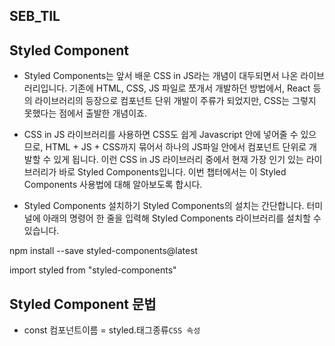 ## SEB_TIL

## Styled Component
- Styled Components는 앞서 배운 CSS in JS라는 개념이 대두되면서 나온 라이브러리입니다. 기존에 HTML, CSS, JS 파일로 쪼개서 개발하던 방법에서, React 등의 라이브러리의 등장으로 컴포넌트 단위 개발이 주류가 되었지만, CSS는 그렇지 못했다는 점에서 출발한 개념이죠.

- CSS in JS 라이브러리를 사용하면 CSS도 쉽게 Javascript 안에 넣어줄 수 있으므로, HTML + JS + CSS까지 묶어서 하나의 JS파일 안에서 컴포넌트 단위로 개발할 수 있게 됩니다. 이런 CSS in JS 라이브러리 중에서 현재 가장 인기 있는 라이브러리가 바로 Styled Components입니다. 이번 챕터에서는 이 Styled Components 사용법에 대해 알아보도록 합시다.

- Styled Components 설치하기
Styled Components의 설치는 간단합니다. 터미널에 아래의 명령어 한 줄을 입력해 Styled Components 라이브러리를 설치할 수 있습니다.

npm install --save styled-components@latest

import styled from "styled-components"

## Styled Component 문법
- const 컴포넌트이름 = styled.태그종류`
    CSS 속성
`



